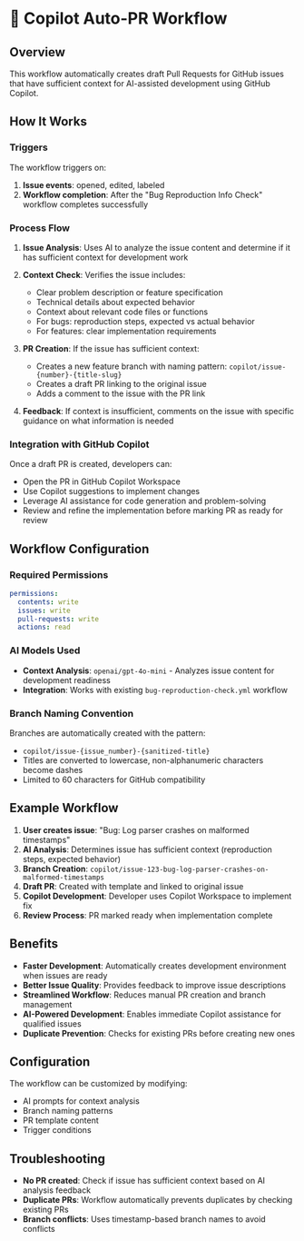 # 🤖 Copilot Auto-PR Workflow

## Overview

This workflow automatically creates draft Pull Requests for GitHub issues that have sufficient context for AI-assisted development using GitHub Copilot.

## How It Works

### Triggers

The workflow triggers on:
1. **Issue events**: opened, edited, labeled
2. **Workflow completion**: After the "Bug Reproduction Info Check" workflow completes successfully

### Process Flow

1. **Issue Analysis**: Uses AI to analyze the issue content and determine if it has sufficient context for development work
2. **Context Check**: Verifies the issue includes:
   - Clear problem description or feature specification
   - Technical details about expected behavior
   - Context about relevant code files or functions
   - For bugs: reproduction steps, expected vs actual behavior
   - For features: clear implementation requirements

3. **PR Creation**: If the issue has sufficient context:
   - Creates a new feature branch with naming pattern: `copilot/issue-{number}-{title-slug}`
   - Creates a draft PR linking to the original issue
   - Adds a comment to the issue with the PR link

4. **Feedback**: If context is insufficient, comments on the issue with specific guidance on what information is needed

### Integration with GitHub Copilot

Once a draft PR is created, developers can:
- Open the PR in GitHub Copilot Workspace
- Use Copilot suggestions to implement changes
- Leverage AI assistance for code generation and problem-solving
- Review and refine the implementation before marking PR as ready for review

## Workflow Configuration

### Required Permissions

```yaml
permissions:
  contents: write
  issues: write
  pull-requests: write
  actions: read
```

### AI Models Used

- **Context Analysis**: `openai/gpt-4o-mini` - Analyzes issue content for development readiness
- **Integration**: Works with existing `bug-reproduction-check.yml` workflow

### Branch Naming Convention

Branches are automatically created with the pattern:
- `copilot/issue-{issue_number}-{sanitized-title}`
- Titles are converted to lowercase, non-alphanumeric characters become dashes
- Limited to 60 characters for GitHub compatibility

## Example Workflow

1. **User creates issue**: "Bug: Log parser crashes on malformed timestamps"
2. **AI Analysis**: Determines issue has sufficient context (reproduction steps, expected behavior)
3. **Branch Creation**: `copilot/issue-123-bug-log-parser-crashes-on-malformed-timestamps`
4. **Draft PR**: Created with template and linked to original issue
5. **Copilot Development**: Developer uses Copilot Workspace to implement fix
6. **Review Process**: PR marked ready when implementation complete

## Benefits

- **Faster Development**: Automatically creates development environment when issues are ready
- **Better Issue Quality**: Provides feedback to improve issue descriptions
- **Streamlined Workflow**: Reduces manual PR creation and branch management
- **AI-Powered Development**: Enables immediate Copilot assistance for qualified issues
- **Duplicate Prevention**: Checks for existing PRs before creating new ones

## Configuration

The workflow can be customized by modifying:
- AI prompts for context analysis
- Branch naming patterns
- PR template content
- Trigger conditions

## Troubleshooting

- **No PR created**: Check if issue has sufficient context based on AI analysis feedback
- **Duplicate PRs**: Workflow automatically prevents duplicates by checking existing PRs
- **Branch conflicts**: Uses timestamp-based branch names to avoid conflicts